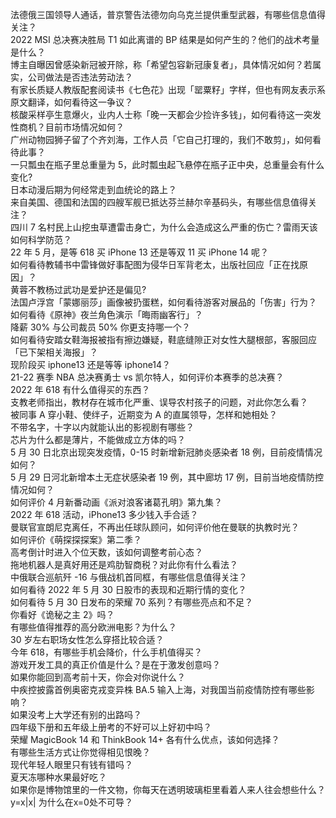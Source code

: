 法德俄三国领导人通话，普京警告法德勿向乌克兰提供重型武器，有哪些信息值得关注？  
2022 MSI 总决赛决胜局 T1 如此离谱的 BP 结果是如何产生的？他们的战术考量是什么？  
博主自曝因曾感染新冠被开除，称「希望包容新冠康复者」，具体情况如何？若属实，公司做法是否违法劳动法？  
有家长质疑人教版配套阅读书《七色花》出现「罂粟籽」字样，但也有网友表示系原文翻译，如何看待这一争议？  
核酸采样亭生意爆火，业内人士称「晚一天都会少捡许多钱」，如何看待这一突发性商机？目前市场情况如何？  
广州动物园狮子留了个齐刘海，工作人员「它自己打理的，我们不敢剪」，如何看待此事？  
一只瓢虫在瓶子里总重量为 5，此时瓢虫起飞悬停在瓶子正中央，总重量会有什么变化?  
日本动漫后期为何经常走到血统论的路上？  
来自美国、德国和法国的四艘军舰已抵达芬兰赫尔辛基码头，有哪些信息值得关注？  
四川 7 名村民上山挖虫草遭雷击身亡，为什么会造成这么严重的伤亡？雷雨天该如何科学防范？  
22 年 5 月，是等 618 买 iPhone 13 还是等双 11 买 iPhone 14 呢？  
如何看待教辅书中雷锋做好事配图为侵华日军背老太，出版社回应「正在找原因」？  
黄蓉不教杨过武功是爱护还是偏见?  
法国卢浮宫「蒙娜丽莎」画像被扔蛋糕，如何看待游客对展品的「伤害」行为？  
如何看待《原神》夜兰角色演示「晦雨幽客行」？  
降薪 30% 与公司裁员 50% 你更支持哪一个？  
如何看待安踏女鞋海报被指有擦边嫌疑，鞋底缝隙正对女性大腿根部，客服回应「已下架相关海报」？  
现阶段买 iphone13 还是等等 iphone14？  
21-22 赛季 NBA 总决赛勇士 vs 凯尔特人，如何评价本赛季的总决赛？  
2022 年 618 有什么值得买的东西？  
支教老师指出，教材存在城市化严重、误导农村孩子的问题，对此你怎么看？  
被同事 A 穿小鞋、使绊子，近期变为 A 的直属领导，怎样和她相处？  
不带名字，十字以内就能认出的影视剧有哪些？  
芯片为什么都是薄片，不能做成立方体的吗？  
5 月 30 日北京出现突发疫情，0-15 时新增新冠肺炎感染者 18 例，目前疫情情况如何？  
5 月 29 日河北新增本土无症状感染者 19 例，其中廊坊 17 例，目前当地疫情防控情况如何？  
如何评价 4 月新番动画《派对浪客诸葛孔明》第九集？  
2022 年 618 活动，iPhone13 多少钱入手合适？  
曼联官宣朗尼克离任，不再出任球队顾问，如何评价他在曼联的执教时光？  
如何评价《萌探探探案》第二季？  
高考倒计时进入个位天数，该如何调整考前心态？  
拖地机器人是真好用还是鸡肋智商税？对此你有什么看法？  
中俄联合巡航歼 -16 与俄战机首同框，有哪些信息值得关注？  
如何看待 2022 年 5 月 30 日股市的表现和近期行情的变化？  
如何看待 5 月 30 日发布的荣耀 70 系列？有哪些亮点和不足？  
你看好《诡秘之主 2》吗？  
有哪些值得推荐的高分欧洲电影？为什么？  
30 岁左右职场女性怎么穿搭比较合适？  
今年 618，有哪些手机会降价，什么手机值得买？  
游戏开发工具的真正价值是什么？是在于激发创意吗？  
如果你能回到高考前十天，你会对你说什么？  
中疾控披露首例奥密克戎变异株 BA.5 输入上海，对我国当前疫情防控有哪些影响？  
如果没考上大学还有别的出路吗？  
四年级下册和五年级上册考的不好可以上好初中吗？  
荣耀 MagicBook 14 和 ThinkBook 14+ 各有什么优点，该如何选择？  
有哪些生活方式让你觉得相见恨晚？  
现代年轻人眼里只有钱有错吗？  
夏天冻哪种水果最好吃？  
如果你是博物馆里的一件文物，你每天在透明玻璃柜里看着人来人往会想些什么？  
y=x|x| 为什么在x=0处不可导？  
